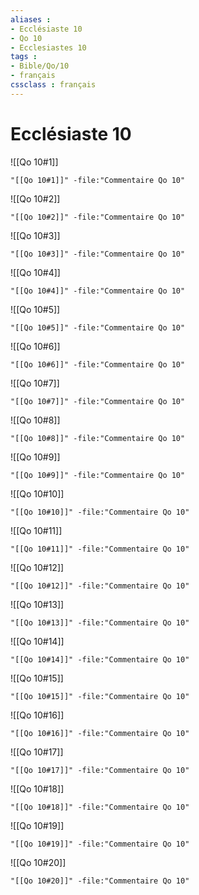 ```yaml
---
aliases : 
- Ecclésiaste 10
- Qo 10
- Ecclesiastes 10
tags : 
- Bible/Qo/10
- français
cssclass : français
---
```


# Ecclésiaste 10

![[Qo 10#1]]

```query
"[[Qo 10#1]]" -file:"Commentaire Qo 10"
```

![[Qo 10#2]]

```query
"[[Qo 10#2]]" -file:"Commentaire Qo 10"
```

![[Qo 10#3]]

```query
"[[Qo 10#3]]" -file:"Commentaire Qo 10"
```

![[Qo 10#4]]

```query
"[[Qo 10#4]]" -file:"Commentaire Qo 10"
```

![[Qo 10#5]]

```query
"[[Qo 10#5]]" -file:"Commentaire Qo 10"
```

![[Qo 10#6]]

```query
"[[Qo 10#6]]" -file:"Commentaire Qo 10"
```

![[Qo 10#7]]

```query
"[[Qo 10#7]]" -file:"Commentaire Qo 10"
```

![[Qo 10#8]]

```query
"[[Qo 10#8]]" -file:"Commentaire Qo 10"
```

![[Qo 10#9]]

```query
"[[Qo 10#9]]" -file:"Commentaire Qo 10"
```

![[Qo 10#10]]

```query
"[[Qo 10#10]]" -file:"Commentaire Qo 10"
```

![[Qo 10#11]]

```query
"[[Qo 10#11]]" -file:"Commentaire Qo 10"
```

![[Qo 10#12]]

```query
"[[Qo 10#12]]" -file:"Commentaire Qo 10"
```

![[Qo 10#13]]

```query
"[[Qo 10#13]]" -file:"Commentaire Qo 10"
```

![[Qo 10#14]]

```query
"[[Qo 10#14]]" -file:"Commentaire Qo 10"
```

![[Qo 10#15]]

```query
"[[Qo 10#15]]" -file:"Commentaire Qo 10"
```

![[Qo 10#16]]

```query
"[[Qo 10#16]]" -file:"Commentaire Qo 10"
```

![[Qo 10#17]]

```query
"[[Qo 10#17]]" -file:"Commentaire Qo 10"
```

![[Qo 10#18]]

```query
"[[Qo 10#18]]" -file:"Commentaire Qo 10"
```

![[Qo 10#19]]

```query
"[[Qo 10#19]]" -file:"Commentaire Qo 10"
```

![[Qo 10#20]]

```query
"[[Qo 10#20]]" -file:"Commentaire Qo 10"
```

